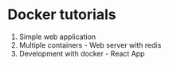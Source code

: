 # Docker tutorials

1. Simple web application
2. Multiple containers - Web server with redis
3. Development with docker - React App